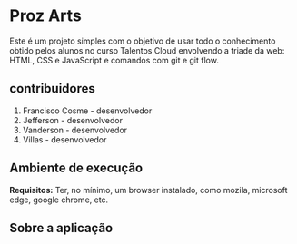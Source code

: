 # Proz Arts

Este é um projeto simples com o objetivo de usar todo o conhecimento obtido pelos alunos no curso Talentos Cloud envolvendo a triade da web: HTML, CSS e JavaScript e comandos com git e git flow.

## contribuidores

1. Francisco Cosme - desenvolvedor
2. Jefferson - desenvolvedor
3. Vanderson - desenvolvedor
4. Villas - desenvolvedor

## Ambiente de execução

**Requisitos:** Ter, no mínimo, um browser instalado, como mozila, microsoft edge, google chrome, etc.

## Sobre a aplicação